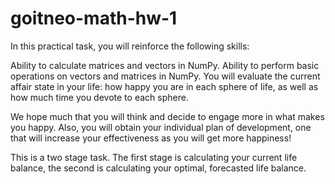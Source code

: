 # goitneo-math-hw-1


In this practical task, you will reinforce the following skills:

Ability to calculate matrices and vectors in NumPy.
Ability to perform basic operations on vectors and matrices in NumPy.
You will evaluate the current affair state in your life: how happy you are in each sphere of life, as well as how much time you devote to each sphere.

We hope much that you will think and decide to engage more in what makes you happy. Also, you will obtain your individual plan of development, one that will increase your effectiveness as you will get more happiness!

This is a two stage task. The first stage is calculating your current life balance, the second is calculating your optimal, forecasted life balance.